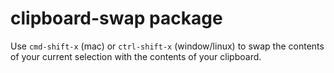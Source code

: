 # clipboard-swap package

Use `cmd-shift-x` (mac) or `ctrl-shift-x` (window/linux) to swap the contents of your current selection with the contents of your clipboard.
